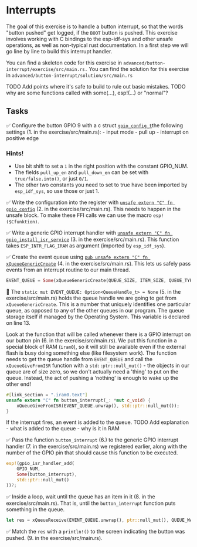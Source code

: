# Interrupts

The goal of this exercise is to handle a button interrupt, so that the words "button pushed" get logged, if the `BOOT` button is pushed. 
This exercise involves working with C bindings to the esp-idf-sys and other unsafe operations, as well as non-typical rust documentation. In a first step we will go line by line to build this interrupt handler. 

You can find a skeleton code for this exercise in `advanced/button-interrupt/exercise/src/main.rs.`
You can find the solution for this exercise in `advanced/button-interrupt/solution/src/main.rs`

TODO Add points where it's safe to build to rule out basic mistakes.
TODO why are some functions called with some(...), esp!(...) or "normal"?

## Tasks

✅ Configure the button GPIO 9 with a c struct [`gpio_config_t`](https://esp-rs.github.io/esp-idf-sys/esp_idf_sys/struct.gpio_config_t.html)the following settings (1. in the exercise/src/main.rs):
    - input mode
    - pull up
    - interrupt on positive edge
  
    
    
### Hints!

- Use bit shift to set a `1` in the right position with the constant GPIO_NUM.
- The fields `pull_up_en` and `pull_down_en` can be set with `true/false.into()`, or just `0/1`.
- The other two constants you need to set to true have been imported by `esp_idf_sys`, so use those or just 1. 

✅  Write the configuration into the register with [`unsafe extern "C" fn gpio_config`](https://esp-rs.github.io/esp-idf-sys/esp_idf_sys/fn.gpio_config.html) (2. in the exercise/src/main.rs). This needs to happen in the unsafe block. To make these FFI calls we can use the macro `esp!($Cfunktion)`.


✅  Write a generic GPIO interrupt handler with [`unsafe extern "C" fn gpio_install_isr_service`](https://esp-rs.github.io/esp-idf-sys/esp_idf_sys/fn.gpio_install_isr_service.html) (3. in the exercise/src/main.rs). This function takes `ESP_INTR_FLAG_IRAM` as argument (imported by `esp_idf_sys`).


✅  Create the event queue using [`pub unsafe extern "C" fn xQueueGenericCreate`](https://esp-rs.github.io/esp-idf-sys/esp_idf_sys/fn.xQueueGenericCreate.html) (4. in the exercise/src/main.rs). This lets us safely pass events from an interrupt routine to our main thread.

```rust
EVENT_QUEUE = Some(xQueueGenericCreate(QUEUE_SIZE, ITEM_SIZE, QUEUE_TYPE_BASE));
```


🔎  The `static mut EVENT_QUEUE: Option<QueueHandle_t> = None` (5. in the exercise/src/main.rs) holds the queue handle we are going to get from `xQueueGenericCreate`. This is a number that uniquely identifies one particular queue, as opposed to any of the other queues in our program. The queue storage itself if managed by the Operating System. This variable is declared on line 13.


Look at the function that will be called whenever there is a GPIO interrupt on our button pin (6. in the exercise/src/main.rs). We put this function in a special block of RAM (`iram0`), so it will still be available even if the external flash is busy doing something else (like filesystem work). The function needs to get the queue handle from `EVENT_QUEUE` and call the `xQueueGiveFromISR` function with a `std::ptr::null_mut()` - the objects in our queue are of size zero, so we don't actually need a 'thing' to put on the queue. Instead, the act of pushing a 'nothing' is enough to wake up the other end!

```rust
#[link_section = ".iram0.text"]
unsafe extern "C" fn button_interrupt(_: *mut c_void) {
    xQueueGiveFromISR(EVENT_QUEUE.unwrap(), std::ptr::null_mut());
}
```
If the interrupt fires, an event is added to the queue. 
TODO Add explanation
    - what is added to the queue
    - why is it in RAM

✅ Pass the function `button_interrupt` (6.) to the generic GPIO interrupt handler (7. in the exercise/src/main.rs) we registered earlier, along with the number of the GPIO pin that should cause this function to be executed.

```rust
esp!(gpio_isr_handler_add(
    GPIO_NUM,
    Some(button_interrupt),
    std::ptr::null_mut()
))?;
```

✅  Inside a loop, wait until the queue has an item in it (8. in the exercise/src/main.rs). That is, until the `button_interrupt` function puts something in the queue.

```rust
let res = xQueueReceive(EVENT_QUEUE.unwrap(), ptr::null_mut(), QUEUE_WAIT_TICKS);
```
✅  Match the `res` with a `println!()` to the screen indicating the button was pushed. (9. in the exercise/src/main.rs).




